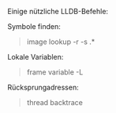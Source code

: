 Einige nützliche LLDB-Befehle:

Symbole finden:
> image lookup -r -s .* <executableName>

Lokale Variablen:
> frame variable -L

Rücksprungadressen:
> thread backtrace
